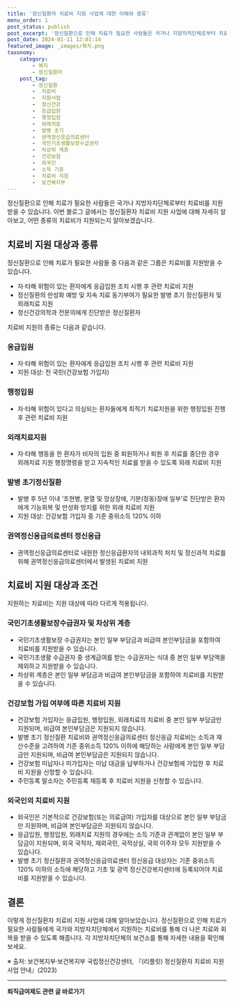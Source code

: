 ```yaml
---
title: '정신질환자 치료비 지원 사업에 대한 이해와 종류'
menu_order: 1
post_status: publish
post_excerpt: '정신질환으로 인해 치료가 필요한 사람들은 국가나 지방자치단체로부터 치료비를 지원받을 수 있습니다. 이번 블로그 글에서는 정신질환자 치료비 지원 사업에 대해 자세히 알아보고, 어떤 종류의 치료비가 지원되는지 알아보겠습니다.'
post_date: 2024-01-11 12:01:14
featured_image: _images/복지.png
taxonomy:
    category:
        - 복지
        - 정신질환자
    post_tag:
        - 정신질환
        -  치료비
        -  지원사업
        -  정신건강
        -  응급입원
        -  행정입원
        -  외래치료
        -  발병 초기
        -  권역정신응급의료센터
        -  국민기초생활보장수급권자
        -  차상위 계층
        -  건강보험
        -  외국인
        -  소득 기준
        -  치료비 지원
        -  보건복지부
---
```



정신질환으로 인해 치료가 필요한 사람들은 국가나 지방자치단체로부터 치료비를 지원받을 수 있습니다. 이번 블로그 글에서는 정신질환자 치료비 지원 사업에 대해 자세히 알아보고, 어떤 종류의 치료비가 지원되는지 알아보겠습니다.

## 치료비 지원 대상과 종류

정신질환으로 인해 치료가 필요한 사람들 중 다음과 같은 그룹은 치료비를 지원받을 수 있습니다.

- 자·타해 위험이 있는 환자에게 응급입원 조치 시행 후 관련 치료비 지원
- 정신질환의 만성화 예방 및 지속 치료 동기부여가 필요한 발병 초기 정신질환자 및 외래치료 지원
- 정신건강의학과 전문의에게 진단받은 정신질환자

치료비 지원의 종류는 다음과 같습니다.

### 응급입원

- 자·타해 위험이 있는 환자에게 응급입원 조치 시행 후 관련 치료비 지원
- 지원 대상: 전 국민(건강보험 가입자)

### 행정입원

- 자·타해 위험이 있다고 의심되는 환자들에게 최적기 치료지원을 위한 행정입원 진행 후 관련 치료비 지원

### 외래치료지원

- 자·타해 행동을 한 환자가 비자의 입원 중 퇴원하거나 퇴원 후 치료를 중단한 경우 외래치료 지원 행정명령을 받고 지속적인 치료를 받을 수 있도록 외래 치료비 지원

### 발병 초기정신질환

- 발병 후 5년 이내 ‘조현병, 분열 및 망상장애, 기분(정동)장애 일부’로 진단받은 환자에게 기능회복 및 만성화 방지를 위한 외래 치료비 지원
- 지원 대상: 건강보험 가입자 중 기준 중위소득 120% 이하

### 권역정신응급의료센터 정신응급

- 권역정신응급의료센터로 내원한 정신응급환자의 내외과적 처치 및 정신과적 치료를 위해 권역정신응급의료센터에서 발생된 치료비 지원

## 치료비 지원 대상과 조건

지원하는 치료비는 지원 대상에 따라 다르게 적용됩니다. 

### 국민기초생활보장수급권자 및 차상위 계층

- 국민기초생활보장 수급권자는 본인 일부 부담금과 비급여 본인부담금을 포함하여 치료비를 지원받을 수 있습니다.
- 국민기초생활 수급권자 중 생계급여를 받는 수급권자는 식대 중 본인 일부 부담액을 제외하고 지원받을 수 있습니다.
- 차상위 계층은 본인 일부 부담금과 비급여 본인부담금을 포함하여 치료비를 지원받을 수 있습니다.

### 건강보험 가입 여부에 따른 치료비 지원

- 건강보험 가입자는 응급입원, 행정입원, 외래치료의 치료비 중 본인 일부 부담금만 지원되며, 비급여 본인부담금은 지원되지 않습니다.
- 발병 초기 정신질환 치료비와 권역정신응급의료센터 정신응급 치료비는 소득과 재산수준을 고려하여 기준 중위소득 120% 이하에 해당하는 사람에게 본인 일부 부담금만 지원되며, 비급여 본인부담금은 지원되지 않습니다.
- 건강보험 미납자나 미가입자는 미납 대금을 납부하거나 건강보험에 가입한 후 치료비 지원을 신청할 수 있습니다.
- 주민등록 말소자는 주민등록 재등록 후 치료비 지원을 신청할 수 있습니다. 

### 외국인의 치료비 지원

- 외국인은 기본적으로 건강보험(또는 의료급여) 가입자를 대상으로 본인 일부 부담금만 지원하며, 비급여 본인부담금은 지원되지 않습니다.
- 응급입원, 행정입원, 외래치료 지원의 경우에는 소득 기준과 관계없이 본인 일부 부담금이 지원되며, 외국 국적자, 재외국민, 국적상실, 국외 이주자 모두 지원받을 수 있습니다.
- 발병 초기 정신질환과 권역정신응급의료센터 정신응급 대상자는 기준 중위소득 120% 이하의 소득에 해당하고 기초 및 광역 정신건강복지센터에 등록되어야 치료비를 지원받을 수 있습니다.

## 결론

이렇게 정신질환자 치료비 지원 사업에 대해 알아보았습니다. 정신질환으로 인해 치료가 필요한 사람들에게 국가와 지방자치단체에서 지원하는 치료비를 통해 더 나은 치료와 회복을 받을 수 있도록 해줍니다. 각 지방자치단체의 보건소를 통해 자세한 내용을 확인해보세요.

※ 출처: 보건복지부·보건복지부 국립정신건강센터, 『(리플릿) 정신질환자 치료비 지원사업 안내』(2023)
<!-- wp:separator -->
<hr class="wp-block-separator has-alpha-channel-opacity"/>
<!-- /wp:separator -->

<!-- wp:group {"backgroundColor":"base","layout":{"type":"constrained"}} -->
<div class="wp-block-group has-base-background-color has-background"><!-- wp:paragraph {"align":"center","fontSize":"medium"} -->
<p class="has-text-align-center has-large-font-size"><strong>퇴직급여제도 관련 글 바로가기</strong></p>
<!-- /wp:paragraph -->


<!-- wp:latest-posts
{"categories":[{"id":12695,"count":19,"description":"","link":"https://uknowlaw.com/category/%ed%87%b4%ec%a7%81%ea%b8%89%ec%97%ac%ec%a0%9c%eb%8f%84/","name":"퇴직급여제도","slug":"퇴직급여제도","taxonomy":"category","parent":0,"meta":[],"_links":{"self":[{"href":"https://uknowlaw.com/wp-json/wp/v2/categories/12695"}],"collection":[{"href":"https://uknowlaw.com/wp-json/wp/v2/categories"}],"about":[{"href":"https://uknowlaw.com/wp-json/wp/v2/taxonomies/category"}],"wp:post_type":[{"href":"https://uknowlaw.com/wp-json/wp/v2/posts?categories=12695"}],"curies":[{"name":"wp","href":"https://api.w.org/{rel}","templated":true}]}}],"postsToShow":100,"excerptLength":28,"postLayout":"grid","columns":2,"featuredImageAlign":"left","featuredImageSizeSlug":"large","fontSize":"small"} /--></div>
<!-- /wp:group -->